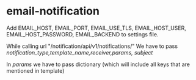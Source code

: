 # email-notification
Add EMAIL_HOST, EMAIL_PORT, EMAIL_USE_TLS, EMAIL_HOST_USER, EMAIL_HOST_PASSWORD, EMAIL_BACKEND to settings file.

While calling url "/notification/api/v1/notifications/" We have to pass *notification_type,template_name,receiver,params, subject*

In *params* we have to pass dictionary (which will include all keys that are mentioned in template)


